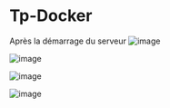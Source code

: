 # Tp-Docker

Après la démarrage du serveur
![image](https://github.com/Soumaya67/Tp-Docker/assets/106548290/e327986d-4bdc-42b3-a285-eb998129444f)

![image](https://github.com/Soumaya67/Tp-Docker/assets/106548290/fcdc4b7b-945c-45d5-a1a7-1131f013c243)

![image](https://github.com/Soumaya67/Tp-Docker/assets/106548290/f00e948a-225c-43d6-b969-f5b9c6c4f836)

![image](https://github.com/Soumaya67/Tp-Docker/assets/106548290/4b0eb773-8a87-4b26-8b91-5a405ed3e84e)

